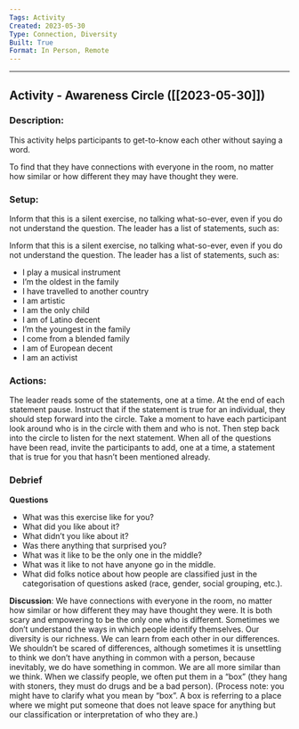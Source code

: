 ```yaml
---
Tags: Activity
Created: 2023-05-30
Type: Connection, Diversity
Built: True
Format: In Person, Remote
---
```


--------------------------------------------------------------------------------
## Activity - Awareness Circle ([[2023-05-30]])
### Description: 
This activity helps participants to get-to-know each other without saying a word. 

To find that they have connections with everyone in the room, no matter how similar or how different they may have thought they were.

### Setup: 
Inform that this is a silent exercise, no talking what-so-ever, even if you do not understand the question. The leader has a list of statements, such as:

Inform that this is a silent exercise, no talking what-so-ever, even if you do not understand the question. The leader has a list of statements, such as:

- I play a musical instrument
- I’m the oldest in the family
- I have travelled to another country
- I am artistic
- I am the only child
- I am of Latino decent
- I’m the youngest in the family
- I come from a blended family
- I am of European decent
- I am an activist

### Actions: 
The leader reads some of the statements, one at a time. At the end of each statement pause. Instruct that if the statement is true for an individual, they should step forward into the circle.  Take a moment to have each participant look around who is in the circle with them and who is not. Then step back into the circle to listen for the next statement.  When all of the questions have been read, invite the participants to add, one at a time, a statement that is true for you that hasn’t been mentioned already.

### Debrief
**Questions**

- What was this exercise like for you? 
- What did you like about it? 
- What didn’t you like about it? 
- Was there anything that surprised you?
- What was it like to be the only one in the middle? 
- What was it like to not have anyone go in the middle. 
- What did folks notice about how people are classified just in the categorisation of questions asked (race, gender, social grouping, etc.).

**Discussion**:
We have connections with everyone in the room, no matter how similar or how different they may have thought they were. It is both scary and empowering to be the only one who is different.  Sometimes we don’t understand the ways in which people identify themselves. Our diversity is our richness. We can learn from each other in our differences. We shouldn’t be scared of differences, although sometimes it is unsettling to think we don’t have anything in common with a person, because inevitably, we do have something in common.  We are all more similar than we think. When we classify people, we often put them in a “box” (they hang with stoners, they must do drugs and be a bad person). (Process note: you might have to clarify what you mean by “box”. A box is referring to a place where we might put someone that does not leave space for anything but our classification or interpretation of who they are.)